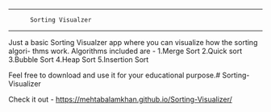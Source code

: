 ------------------------------------
          Sorting Visualzer 
------------------------------------
Just a basic Sorting Visualzer app where
you can visualize how the sorting algori-
thms work.
Algorithms included are -
1.Merge Sort
2.Quick sort
3.Bubble Sort 
4.Heap Sort 
5.Insertion Sort 

Feel free to download and use it for your
educational purpose.# Sorting-Visualizer

Check it out - https://mehtabalamkhan.github.io/Sorting-Visualizer/
